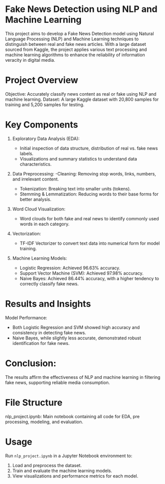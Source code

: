 # Fake News Detection using NLP and Machine Learning

This project aims to develop a Fake News Detection model using Natural Language Processing (NLP) and Machine Learning techniques to distinguish between real and fake news articles. With a large dataset sourced from Kaggle, the project applies various text processing and machine learning algorithms to enhance the reliability of information veracity in digital media.

# Project Overview

Objective: Accurately classify news content as real or fake using NLP and machine learning.
Dataset: A large Kaggle dataset with 20,800 samples for training and 5,200 samples for testing.


# Key Components

1. Exploratory Data Analysis (EDA):
   - Initial inspection of data structure, distribution of real vs. fake news labels.
   - Visualizations and summary statistics to understand data characteristics.

2. Data Preprocessing:
   -Cleaning: Removing stop words, links, numbers, and irrelevant content.
   - Tokenization: Breaking text into smaller units (tokens).
   - Stemming & Lemmatization: Reducing words to their base forms for better analysis.

3. Word Cloud Visualization:
   - Word clouds for both fake and real news to identify commonly used words in each category.

4. Vectorization:
   - TF-IDF Vectorizer to convert text data into numerical form for model training.

5. Machine Learning Models:
   - Logistic Regression: Achieved 96.63% accuracy.
   - Support Vector Machine (SVM): Achieved 97.98% accuracy.
   - Naive Bayes: Achieved 86.44% accuracy, with a higher tendency to correctly classify fake news.

# Results and Insights

Model Performance:
   - Both Logistic Regression and SVM showed high accuracy and consistency in detecting fake news.
   - Naive Bayes, while slightly less accurate, demonstrated robust identification for fake news.

# Conclusion:
The results affirm the effectiveness of NLP and machine learning in filtering fake news, supporting reliable media consumption.

# File Structure

nlp_project.ipynb: Main notebook containing all code for EDA, pre processing, modeling, and evaluation.



# Usage

Run `nlp_project.ipynb` in a Jupyter Notebook environment to:
1. Load and preprocess the dataset.
2. Train and evaluate the machine learning models.
3. View visualizations and performance metrics for each model.
